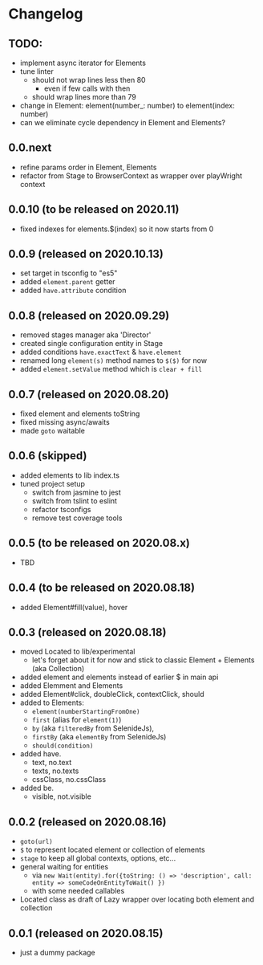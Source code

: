 # Changelog

## TODO:
- implement async iterator for Elements
- tune linter
  - should not wrap lines less then 80
    - even if few calls with then
  - should wrap lines more than 79
- change in Element: element(number_: number) to element(index: number)
- can we eliminate cycle dependency in Element and Elements?

## 0.0.next
- refine params order in Element, Elements
- refactor from Stage to BrowserContext as wrapper over playWright context

## 0.0.10 (to be released on 2020.11)
- fixed indexes for elements.$(index) so it now starts from 0

## 0.0.9 (released on 2020.10.13)
- set target in tsconfig to "es5"
- added `element.parent` getter
- added `have.attribute` condition

## 0.0.8 (released on 2020.09.29)
- removed stages manager aka 'Director'
- created single configuration entity in Stage
- added conditions `have.exactText` & `have.element`
- renamed long `element(s)` method names to `$($)` for now
- added `element.setValue` method which is `clear + fill`

## 0.0.7 (released on 2020.08.20)
- fixed element and elements toString
- fixed missing async/awaits
- made `goto` waitable

## 0.0.6 (skipped)
- added elements to lib index.ts
- tuned project setup
  - switch from jasmine to jest
  - switch from tslint to eslint
  - refactor tsconfigs
  - remove test coverage tools

## 0.0.5 (to be released on 2020.08.x)
- TBD

## 0.0.4 (to be released on 2020.08.18)
- added Element#fill(value), hover

## 0.0.3 (released on 2020.08.18)
- moved Located to lib/experimental
  - let's forget about it for now and stick to classic Element + Elements (aka Collection)
- added element and elements instead of earlier $ in main api
- added Elemment and Elements
- added Element#click, doubleClick, contextClick, should
- added to Elements:
    - `element(numberStartingFromOne)`
    - `first` (alias for `element(1)`)
    - `by` (aka `filteredBy` from SelenideJs),
    - `firstBy` (aka `elementBy` from SelenideJs)
    - `should(condition)`
- added have.
  - text, no.text
  - texts, no.texts
  - cssClass, no.cssClass
- added be.
  - visible, not.visible

## 0.0.2 (released on 2020.08.16)
- `goto(url)`
- `$` to represent located element or collection of elements
- `stage` to keep all global contexts, options, etc...
- general waiting for entities
  - via `new Wait(entity).for({toString: () => 'description', call: entity => someCodeOnEntityToWait() })`
  - with some needed callables
- Located class as draft of Lazy wrapper over locating both element and collection

## 0.0.1 (released on 2020.08.15)
- just a dummy package
